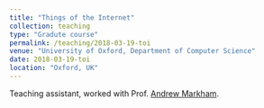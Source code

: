 ```yaml
---
title: "Things of the Internet"
collection: teaching
type: "Gradute course"
permalink: /teaching/2018-03-19-toi
venue: "University of Oxford, Department of Computer Science"
date: 2018-03-19-toi
location: "Oxford, UK"
---
```


Teaching assistant, worked with Prof. [Andrew Markham](https://www.cs.ox.ac.uk/people/andrew.markham/).